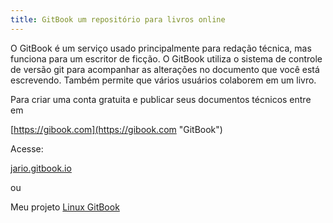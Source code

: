 ```yaml
---
title: GitBook um repositório para livros online
---
```

O GitBook é um serviço usado principalmente para redação técnica, mas funciona para um escritor de ficção. O GitBook utiliza o sistema de controle de versão git para acompanhar as alterações no documento que você está escrevendo. Também permite que vários usuários colaborem em um livro.

Para criar uma conta gratuita e publicar seus documentos técnicos entre em

[https://gibook.com](https://gibook.com "GitBook")

Acesse: 

[jario.gitbook.io](https://jario.gitbook.io)

ou 

Meu projeto [Linux GitBook](https://linux.jario.com.br)
